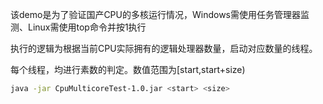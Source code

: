 该demo是为了验证国产CPU的多核运行情况，Windows需使用任务管理器监测、Linux需使用top命令并按1执行

执行的逻辑为根据当前CPU实际拥有的逻辑处理器数量，启动对应数量的线程。

每个线程，均进行素数的判定。数值范围为[start,start+size)

```sh
java -jar CpuMulticoreTest-1.0.jar <start> <size>
```
